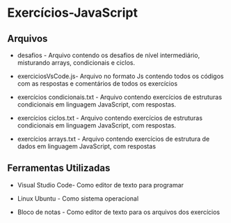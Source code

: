 # Exercícios-JavaScript

## Arquivos

* desafios - Arquivo contendo os desafios de nível intermediário, misturando arrays, condicionais e ciclos.

* exerciciosVsCode.js- Arquivo no formato Js contendo todos os códigos com as respostas e comentários de todos os exercícios 

* exercícios condicionais.txt - Arquivo contendo exercícios de estruturas condicionais em linguagem JavaScript, com respostas. 

* exercícios ciclos.txt - Arquivo contendo exercícios de estruturas condicionais em linguagem JavaScript, com respostas.
    
* exercícios arrays.txt - Arquivo contendo exercícios  de estrutura de dados em linguagem JavaScript, com respostas

## Ferramentas Utilizadas

* Visual Studio Code- Como editor de texto para programar

* Linux Ubuntu - Como sistema operacional

* Bloco de notas - Como editor de texto para os arquivos dos exercícios
